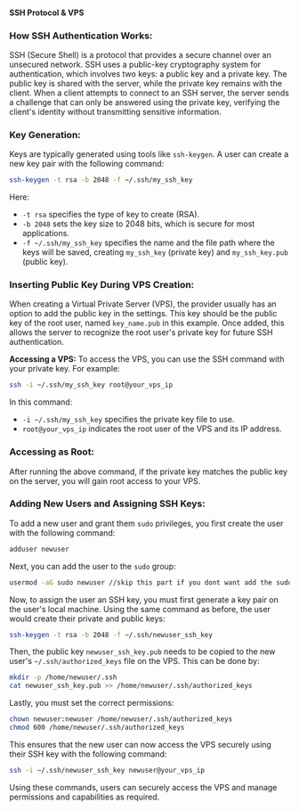 #### SSH Protocol & VPS

### How SSH Authentication Works:
SSH (Secure Shell) is a protocol that provides a secure channel over an unsecured network. SSH uses a public-key cryptography system for authentication, which involves two keys: a public key and a private key. The public key is shared with the server, while the private key remains with the client. When a client attempts to connect to an SSH server, the server sends a challenge that can only be answered using the private key, verifying the client's identity without transmitting sensitive information.

### Key Generation:
Keys are typically generated using tools like `ssh-keygen`. A user can create a new key pair with the following command:

```bash
ssh-keygen -t rsa -b 2048 -f ~/.ssh/my_ssh_key
```

Here:
- `-t rsa` specifies the type of key to create (RSA).
- `-b 2048` sets the key size to 2048 bits, which is secure for most applications.
- `-f ~/.ssh/my_ssh_key` specifies the name and the file path where the keys will be saved, creating `my_ssh_key` (private key) and `my_ssh_key.pub` (public key).

### Inserting Public Key During VPS Creation:
When creating a Virtual Private Server (VPS), the provider usually has an option to add the public key in the settings. This key should be the public key of the root user, named `key_name.pub` in this example. Once added, this allows the server to recognize the root user's private key for future SSH authentication.

**Accessing a VPS:**
To access the VPS, you can use the SSH command with your private key. For example:

```bash
ssh -i ~/.ssh/my_ssh_key root@your_vps_ip
```

In this command:
- `-i ~/.ssh/my_ssh_key` specifies the private key file to use.
- `root@your_vps_ip` indicates the root user of the VPS and its IP address.

### Accessing as Root:
After running the above command, if the private key matches the public key on the server, you will gain root access to your VPS.

### Adding New Users and Assigning SSH Keys:
To add a new user and grant them `sudo` privileges, you first create the user with the following command:

```bash
adduser newuser
```

Next, you can add the user to the `sudo` group:

```bash
usermod -aG sudo newuser //skip this part if you dont want add the sudo privileges
```

Now, to assign the user an SSH key, you must first generate a key pair on the user's local machine. Using the same command as before, the user would create their private and public keys:

```bash
ssh-keygen -t rsa -b 2048 -f ~/.ssh/newuser_ssh_key
```

Then, the public key `newuser_ssh_key.pub` needs to be copied to the new user's `~/.ssh/authorized_keys` file on the VPS. This can be done by:

```bash
mkdir -p /home/newuser/.ssh
cat newuser_ssh_key.pub >> /home/newuser/.ssh/authorized_keys
```

Lastly, you must set the correct permissions:

```bash
chown newuser:newuser /home/newuser/.ssh/authorized_keys
chmod 600 /home/newuser/.ssh/authorized_keys
```

This ensures that the new user can now access the VPS securely using their SSH key with the following command:

```bash
ssh -i ~/.ssh/newuser_ssh_key newuser@your_vps_ip
```

Using these commands, users can securely access the VPS and manage permissions and capabilities as required.
